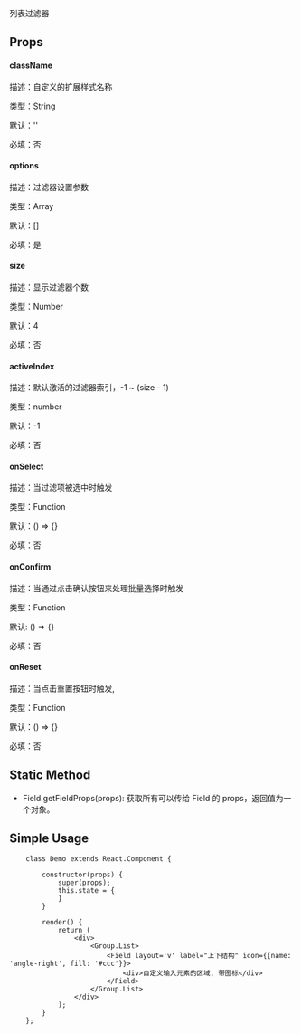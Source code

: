 

列表过滤器

## Props

#### className

描述：自定义的扩展样式名称

类型：String

默认：''

必填：否

#### options

描述：过滤器设置参数

类型：Array

默认：[]

必填：是

#### size

描述：显示过滤器个数

类型：Number

默认：4

必填：否

#### activeIndex

描述：默认激活的过滤器索引，-1 ~ (size - 1)

类型：number

默认：-1

必填：否


#### onSelect

描述：当过滤项被选中时触发

类型：Function

默认：() => {}

必填：否

#### onConfirm

描述：当通过点击确认按钮来处理批量选择时触发

类型：Function

默认: () => {}

必填：否

#### onReset

描述：当点击重置按钮时触发,

类型：Function

默认：() => {}

必填：否



## Static Method

* Field.getFieldProps(props): 获取所有可以传给 Field 的 props，返回值为一个对象。

## Simple Usage

```
    class Demo extends React.Component {

        constructor(props) {
            super(props);
            this.state = {
            }
        }

        render() {
            return (
                <div>
                    <Group.List>
                        <Field layout='v' label="上下结构" icon={{name: 'angle-right', fill: '#ccc'}}>
                            <div>自定义输入元素的区域, 带图标</div>
                        </Field>
                    </Group.List>
                </div>
            );
        }
    };

```

